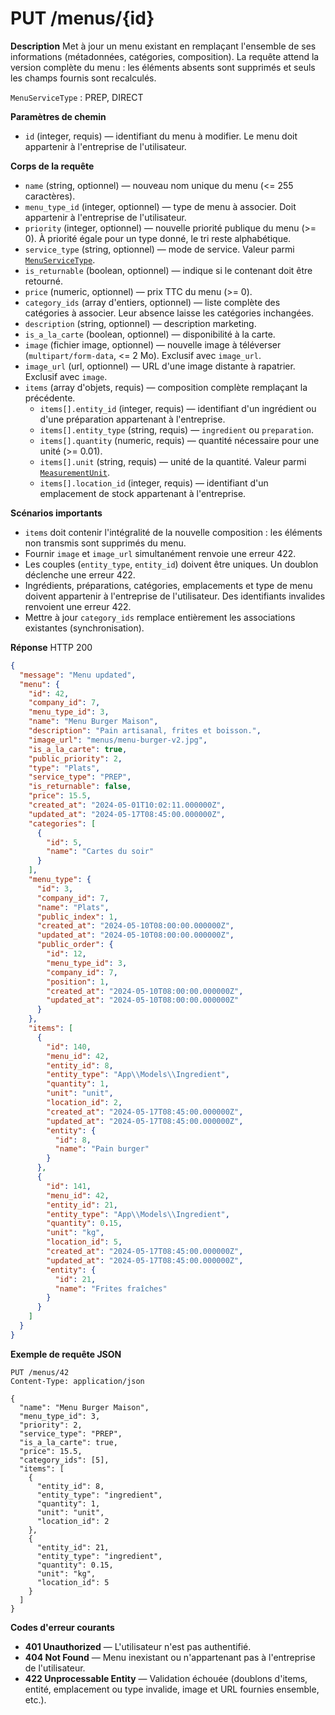 # PUT /menus/{id}

**Description**
Met à jour un menu existant en remplaçant l'ensemble de ses informations (métadonnées, catégories, composition). La requête attend la version complète du menu : les éléments absents sont supprimés et seuls les champs fournis sont recalculés.

`MenuServiceType` : PREP, DIRECT

**Paramètres de chemin**
- `id` (integer, requis) — identifiant du menu à modifier. Le menu doit appartenir à l'entreprise de l'utilisateur.

**Corps de la requête**
- `name` (string, optionnel) — nouveau nom unique du menu (<= 255 caractères).
- `menu_type_id` (integer, optionnel) — type de menu à associer. Doit appartenir à l'entreprise de l'utilisateur.
- `priority` (integer, optionnel) — nouvelle priorité publique du menu (>= 0). À priorité égale pour un type donné, le tri reste alphabétique.
- `service_type` (string, optionnel) — mode de service. Valeur parmi [`MenuServiceType`](../../../app/Enums/MenuServiceType.php).
- `is_returnable` (boolean, optionnel) — indique si le contenant doit être retourné.
- `price` (numeric, optionnel) — prix TTC du menu (>= 0).
- `category_ids` (array d'entiers, optionnel) — liste complète des catégories à associer. Leur absence laisse les catégories inchangées.
- `description` (string, optionnel) — description marketing.
- `is_a_la_carte` (boolean, optionnel) — disponibilité à la carte.
- `image` (fichier image, optionnel) — nouvelle image à téléverser (`multipart/form-data`, <= 2 Mo). Exclusif avec `image_url`.
- `image_url` (url, optionnel) — URL d'une image distante à rapatrier. Exclusif avec `image`.
- `items` (array d'objets, requis) — composition complète remplaçant la précédente.
  - `items[].entity_id` (integer, requis) — identifiant d'un ingrédient ou d'une préparation appartenant à l'entreprise.
  - `items[].entity_type` (string, requis) — `ingredient` ou `preparation`.
  - `items[].quantity` (numeric, requis) — quantité nécessaire pour une unité (>= 0.01).
  - `items[].unit` (string, requis) — unité de la quantité. Valeur parmi [`MeasurementUnit`](../../../app/Enums/MeasurementUnit.php).
  - `items[].location_id` (integer, requis) — identifiant d'un emplacement de stock appartenant à l'entreprise.

**Scénarios importants**
- `items` doit contenir l'intégralité de la nouvelle composition : les éléments non transmis sont supprimés du menu.
- Fournir `image` et `image_url` simultanément renvoie une erreur 422.
- Les couples (`entity_type`, `entity_id`) doivent être uniques. Un doublon déclenche une erreur 422.
- Ingrédients, préparations, catégories, emplacements et type de menu doivent appartenir à l'entreprise de l'utilisateur. Des identifiants invalides renvoient une erreur 422.
- Mettre à jour `category_ids` remplace entièrement les associations existantes (synchronisation).

**Réponse**
HTTP 200

```json
{
  "message": "Menu updated",
  "menu": {
    "id": 42,
    "company_id": 7,
    "menu_type_id": 3,
    "name": "Menu Burger Maison",
    "description": "Pain artisanal, frites et boisson.",
    "image_url": "menus/menu-burger-v2.jpg",
    "is_a_la_carte": true,
    "public_priority": 2,
    "type": "Plats",
    "service_type": "PREP",
    "is_returnable": false,
    "price": 15.5,
    "created_at": "2024-05-01T10:02:11.000000Z",
    "updated_at": "2024-05-17T08:45:00.000000Z",
    "categories": [
      {
        "id": 5,
        "name": "Cartes du soir"
      }
    ],
    "menu_type": {
      "id": 3,
      "company_id": 7,
      "name": "Plats",
      "public_index": 1,
      "created_at": "2024-05-10T08:00:00.000000Z",
      "updated_at": "2024-05-10T08:00:00.000000Z",
      "public_order": {
        "id": 12,
        "menu_type_id": 3,
        "company_id": 7,
        "position": 1,
        "created_at": "2024-05-10T08:00:00.000000Z",
        "updated_at": "2024-05-10T08:00:00.000000Z"
      }
    },
    "items": [
      {
        "id": 140,
        "menu_id": 42,
        "entity_id": 8,
        "entity_type": "App\\Models\\Ingredient",
        "quantity": 1,
        "unit": "unit",
        "location_id": 2,
        "created_at": "2024-05-17T08:45:00.000000Z",
        "updated_at": "2024-05-17T08:45:00.000000Z",
        "entity": {
          "id": 8,
          "name": "Pain burger"
        }
      },
      {
        "id": 141,
        "menu_id": 42,
        "entity_id": 21,
        "entity_type": "App\\Models\\Ingredient",
        "quantity": 0.15,
        "unit": "kg",
        "location_id": 5,
        "created_at": "2024-05-17T08:45:00.000000Z",
        "updated_at": "2024-05-17T08:45:00.000000Z",
        "entity": {
          "id": 21,
          "name": "Frites fraîches"
        }
      }
    ]
  }
}
```

**Exemple de requête JSON**

```http
PUT /menus/42
Content-Type: application/json

{
  "name": "Menu Burger Maison",
  "menu_type_id": 3,
  "priority": 2,
  "service_type": "PREP",
  "is_a_la_carte": true,
  "price": 15.5,
  "category_ids": [5],
  "items": [
    {
      "entity_id": 8,
      "entity_type": "ingredient",
      "quantity": 1,
      "unit": "unit",
      "location_id": 2
    },
    {
      "entity_id": 21,
      "entity_type": "ingredient",
      "quantity": 0.15,
      "unit": "kg",
      "location_id": 5
    }
  ]
}
```

**Codes d'erreur courants**
- **401 Unauthorized** — L'utilisateur n'est pas authentifié.
- **404 Not Found** — Menu inexistant ou n'appartenant pas à l'entreprise de l'utilisateur.
- **422 Unprocessable Entity** — Validation échouée (doublons d'items, entité, emplacement ou type invalide, image et URL fournies ensemble, etc.).

